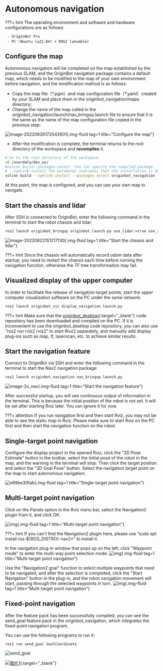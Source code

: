 # **Autonomous navigation**

???+ hint
    The operating environment and software and hardware configurations are as follows:

     - OriginBot Pro
     - PC：Ubuntu (≥22.04) + ROS2 (≥humble)



<!-- <iframe
  src="//player.bilibili.com/player.html?aid=516658213&bvid=BV1eg411a7A9&cid=866157912&page=17&autoplay=0"
  scrolling="no"
  border="0"
  width="800px"
  height="460px"
  frameborder="no"
  framespacing="0"
  allowfullscreen="true"
>
</iframe> -->




## **Configure the map**

Autonomous navigation will be completed on the map established by the previous SLAM, and the OriginBot navigation package contains a default map, which needs to be modified to the map of your own environment before navigation, and the modification method is as follows:

- Copy the map file（\*.pgm）and map configuration file（\*.yaml）created by your SLAM and place them in the originbot_navigation/maps directory;
- Change the name of the map called in the originbot_navigation/launch/nav_bringup.launch file to ensure that it is the same as the name of the map configuration file copied in the previous step:

![image-20220926172042601](../../assets/img/navigation/image-20220926172042601.png){.img-fluid tag=1 title="Configure the map"}

- After the modification is complete, the terminal returns to the root directory of the workspace and **recompiles** it.

```bash
# Go to the root directory of the workspace
cd /userdata/dev_ws/
#colcon build--packages-select  You can specify the compiled package
# --symlink-install The parameter indicates that the installation is done using a soft link, so that the map does not need to be recompiled after modification
colcon build --symlink-install --packages-select originbot_navigation
```
At this point, the map is configured, and you can use your own map to navigate.



## **Start the chassis and lidar**

After SSH is connected to OriginBot, enter the following command in the terminal to start the robot chassis and lidar:

``` bash
ros2 launch originbot_bringup originbot.launch.py use_lidar:=true use_imu:=true
```



![image-20220822151217130](../../assets/img/navigation/image-20220822151217130.png){.img-fluid tag=1 title="Start the chassis and lidar"}

???+ hint
	Since the chassis will automatically record odom data after startup, you need to restart the chassis each time before running the navigation function, otherwise the TF tree transformation may fail.


## **Visualized display of the upper computer**

In order to facilitate the release of navigation target points, start the upper computer visualization software on the PC under the same network:

```bash
ros2 launch originbot_viz display_navigation.launch.py
```



???+ hint
    Make sure that the [originbot_desktop](https://github.com/guyuehome/originbot_desktop){:target="_blank"} code repository has been downloaded and compiled on the PC. If it is inconvenient to use the originbot_desktop code repository, you can also use "ros2 run rviz2 rviz2" to start Rivz2 separately, and manually add display plug-ins such as map, tf, laserscan, etc. to achieve similar results.



## **Start the navigation feature**

Connect to OriginBot via SSH and enter the following command in the terminal to start the Nav2 navigation package:


``` bash
ros2 launch originbot_navigation nav_bringup.launch.py
```
![image-2x_nav](../../assets/img/navigation/2x_nav.jpg){.img-fluid tag=1 title="Start the navigation feature"}


After successful startup, you will see continuous output of information in the terminal. This is because the initial position of the robot is not set. It will be set after starting Rviz later. You can ignore it for now.

???+ attention
    If you run navigation first and then start Rviz, you may not be able to see the static map in Rviz. Please make sure to start Rviz on the PC first and then start the navigation function on the robot.





## **Single-target point navigation**

Configure the display project in the opened Rviz, click the "2D Pose Estimate" button in the toolbar, select the initial pose of the robot in the map, and the warning in the terminal will stop. Then click the target position and select the "2D Goal Pose" button. Select the navigation target point on the map to start autonomous navigation.





![e69be30fab](../../assets/img/navigation/e69be30fab.gif){.img-fluid tag=1 title="Single-target point navigation"}



## **Multi-target point navigation**
Click on the Panels option in the Rviz menu bar, select the Navigation2 plugin from it, and click OK.

![img](../../assets/img/navigation/2022-08-13_16-16.png){.img-fluid tag=1 title="Multi-target point navigation"}

???+ hint
    If you can't find the Navigation2 plugin here, please use “sudo apt install ros-${ROS_DISTRO}-nav2*” to install it.

In the navigation plug-in window that pops up on the left, click "Waypoint mode" to enter the multi-way point selection mode.
![img](../../assets/img/navigation/2022-08-13_16-17.png){.img-fluid tag=1 title="Multi-target point navigation"}

Use the "Navigation2 goal" function to select multiple waypoints that need to be navigated, and after the selection is completed, click the "Start Navigation" button in the plug-in, and the robot navigation movement will start, passing through the selected waypoints in turn.
![img](../../assets/img/navigation/2022-08-13_16-23.png){.img-fluid tag=1 title="Multi-target point navigation"}



## **Fixed-point navigation**

After the feature pack has been successfully compiled, you can see the send_goal feature pack in the originbot_navigation, which integrates the fixed-point navigation program.

You can use the following programs to run it:

```
ros2 run send_goal GoalCoordinate
```

![send_goal](../../assets/img/navigation/send_goal.png)

[![图片1](../../assets/img/footer.png)](https://www.guyuehome.com/){:target="_blank"}